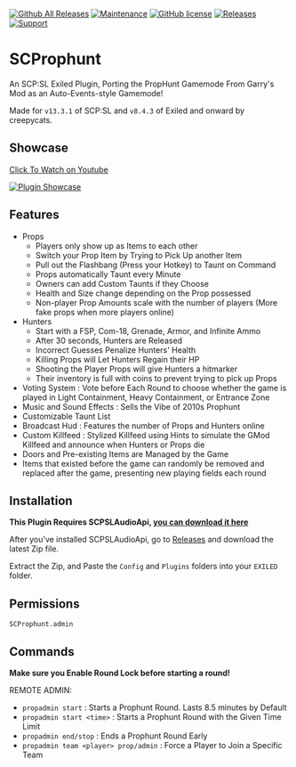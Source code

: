 [![Github All Releases](https://img.shields.io/github/downloads/creepycats/SCProphunt/total.svg)](https://github.com/creepycats/SCProphunt/releases) [![Maintenance](https://img.shields.io/badge/Maintained%3F-yes-green.svg)](https://github.com/creepycats/SCProphunt/graphs/commit-activity) [![GitHub license](https://img.shields.io/github/license/Naereen/StrapDown.js.svg)](https://github.com/creepycats/SCProphunt/blob/main/LICENSE)
<a href="https://github.com/creepycats/SCProphunt/releases"><img src="https://img.shields.io/github/v/release/creepycats/SCProphunt?include_prereleases&label=Release" alt="Releases"></a>
<a href="https://discord.gg/PyUkWTg"><img src="https://img.shields.io/discord/656673194693885975?color=%23aa0000&label=EXILED" alt="Support"></a>

# SCProphunt
An SCP:SL Exiled Plugin, Porting the PropHunt Gamemode From Garry's Mod as an Auto-Events-style Gamemode!

Made for `v13.3.1` of SCP:SL and `v8.4.3` of Exiled and onward by creepycats.

## Showcase
[Click To Watch on Youtube](http://www.youtube.com/watch?v=1za77upqP_A)

[![Plugin Showcase](http://img.youtube.com/vi/1za77upqP_A/0.jpg)](http://www.youtube.com/watch?v=1za77upqP_A "I Brought PROPHUNT to SCP: SECRET LABORATORY | Multiplayer Highlights")

## Features
- Props
    - Players only show up as Items to each other
    - Switch your Prop Item by Trying to Pick Up another Item
    - Pull out the Flashbang (Press your Hotkey) to Taunt on Command
    - Props automatically Taunt every Minute
    - Owners can add Custom Taunts if they Choose
    - Health and Size change depending on the Prop possessed
    - Non-player Prop Amounts scale with the number of players (More fake props when more players online)
- Hunters
    - Start with a FSP, Com-18, Grenade, Armor, and Infinite Ammo
    - After 30 seconds, Hunters are Released
    - Incorrect Guesses Penalize Hunters' Health
    - Killing Props will Let Hunters Regain their HP
    - Shooting the Player Props will give Hunters a hitmarker
    - Their inventory is full with coins to prevent trying to pick up Props
- Voting System : Vote before Each Round to choose whether the game is played in Light Containment, Heavy Containment, or Entrance Zone
- Music and Sound Effects : Sells the Vibe of 2010s Prophunt
- Customizable Taunt List
- Broadcast Hud : Features the number of Props and Hunters online
- Custom Killfeed : Stylized Killfeed using Hints to simulate the GMod Killfeed and announce when Hunters or Props die
- Doors and Pre-existing Items are Managed by the Game
- Items that existed before the game can randomly be removed and replaced after the game, presenting new playing fields each round

## Installation
**This Plugin Requires SCPSLAudioApi, [you can download it here](https://github.com/CedModV2/SCPSLAudioApi/releases)**

After you've installed SCPSLAudioApi, go to [Releases](https://github.com/creepycats/SCProphunt/releases) and download the latest Zip file.

Extract the Zip, and Paste the `Config` and `Plugins` folders into your `EXILED` folder.

## Permissions
`SCProphunt.admin`

## Commands
**Make sure you Enable Round Lock before starting a round!**

REMOTE ADMIN:
- `propadmin start` : Starts a Prophunt Round. Lasts 8.5 minutes by Default
- `propadmin start <time>` : Starts a Prophunt Round with the Given Time Limit
- `propadmin end/stop` : Ends a Prophunt Round Early
- `propadmin team <player> prop/admin` : Force a Player to Join a Specific Team
